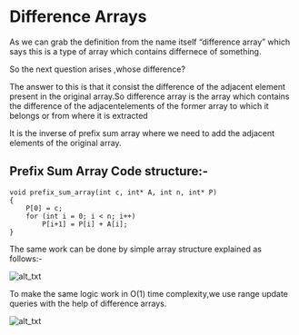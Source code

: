 # Difference Arrays

As we can grab the definition from the name itself “difference array” which says this is a type of array which contains differnece of something.


So the next question arises ,whose difference?


The answer to this is that it consist the difference of the adjacent element present in the original array.So difference array is the array which contains the difference of the adjacentelements of the former array to which it belongs or from where it is extracted

It is the inverse of prefix sum array where we need to add the adjacent elements of the original array.

## Prefix Sum Array  Code structure:-

```
void prefix_sum_array(int c, int* A, int n, int* P)
{
    P[0] = c;
    for (int i = 0; i < n; i++)
        P[i+1] = P[i] + A[i];
}

```

The same work can be done by simple array structure explained as follows:-

![alt_txt](https://github.com/Ayushi2811/Project-on-Data-structure/blob/master/cna.jpg)

To make the same logic work in O(1) time complexity,we use range update queries with the help of difference arrays.

![alt_txt](https://github.com/Ayushi2811/Project-on-Data-structure/blob/master/Screenshot%202021-09-23%20163652.jpg)


